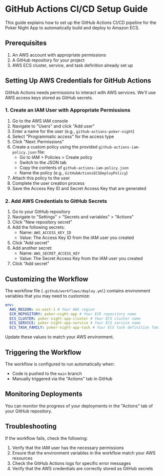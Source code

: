 # GitHub Actions CI/CD Setup Guide

This guide explains how to set up the GitHub Actions CI/CD pipeline for the Poker Night App to automatically build and deploy to Amazon ECS.

## Prerequisites

1. An AWS account with appropriate permissions
2. A GitHub repository for your project
3. AWS ECS cluster, service, and task definition already set up

## Setting Up AWS Credentials for GitHub Actions

GitHub Actions needs permissions to interact with AWS services. We'll use AWS access keys stored as GitHub secrets.

### 1. Create an IAM User with Appropriate Permissions

1. Go to the AWS IAM console
2. Navigate to "Users" and click "Add user"
3. Enter a name for the user (e.g., `github-actions-poker-night`)
4. Select "Programmatic access" for the access type
5. Click "Next: Permissions"
6. Create a custom policy using the provided `github-actions-iam-policy.json` file:
   - Go to IAM > Policies > Create policy
   - Switch to the JSON tab
   - Copy the contents of `github-actions-iam-policy.json`
   - Name the policy (e.g., `GitHubActionsECSDeployPolicy`)
7. Attach this policy to the user
8. Complete the user creation process
9. Save the Access Key ID and Secret Access Key that are generated

### 2. Add AWS Credentials to GitHub Secrets

1. Go to your GitHub repository
2. Navigate to "Settings" > "Secrets and variables" > "Actions"
3. Click "New repository secret"
4. Add the following secrets:
   - Name: `AWS_ACCESS_KEY_ID`
   - Value: The Access Key ID from the IAM user you created
5. Click "Add secret"
6. Add another secret:
   - Name: `AWS_SECRET_ACCESS_KEY`
   - Value: The Secret Access Key from the IAM user you created
7. Click "Add secret"

## Customizing the Workflow

The workflow file (`.github/workflows/deploy.yml`) contains environment variables that you may need to customize:

```yaml
env:
  AWS_REGION: us-east-1 # Your AWS region
  ECR_REPOSITORY: poker-night-app # Your ECR repository name
  ECS_CLUSTER: poker-night-app-cluster # Your ECS cluster name
  ECS_SERVICE: poker-night-app-service # Your ECS service name
  ECS_TASK_FAMILY: poker-night-app-task # Your ECS task definition family
```

Update these values to match your AWS environment.

## Triggering the Workflow

The workflow is configured to run automatically when:

- Code is pushed to the `main` branch
- Manually triggered via the "Actions" tab in GitHub

## Monitoring Deployments

You can monitor the progress of your deployments in the "Actions" tab of your GitHub repository.

## Troubleshooting

If the workflow fails, check the following:

1. Verify that the IAM user has the necessary permissions
2. Ensure that the environment variables in the workflow match your AWS resources
3. Check the GitHub Actions logs for specific error messages
4. Verify that the AWS credentials are correctly stored as GitHub secrets
